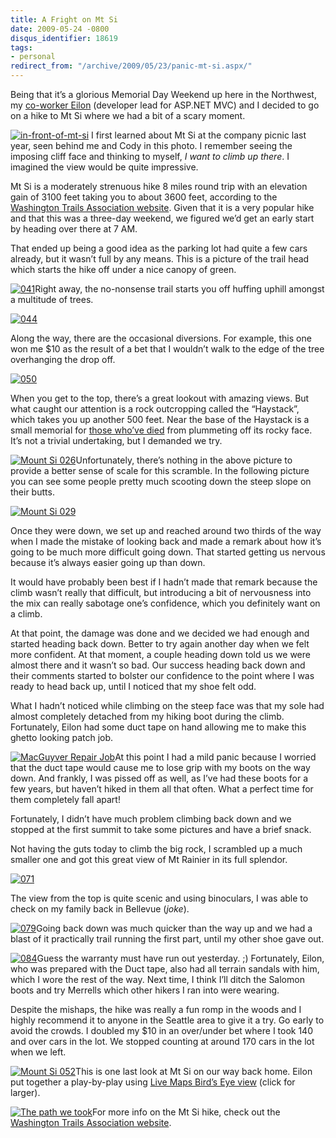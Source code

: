 ```yaml
---
title: A Fright on Mt Si
date: 2009-05-24 -0800
disqus_identifier: 18619
tags:
- personal
redirect_from: "/archive/2009/05/23/panic-mt-si.aspx/"
---
```


Being that it’s a glorious Memorial Day Weekend up here in the
Northwest, my [co-worker
Eilon](http://weblogs.asp.net/leftslipper/ "Eilon") (developer lead for
ASP.NET MVC) and I decided to go on a hike to Mt Si where we had a bit
of a scary moment.

[![in-front-of-mt-si](https://haacked.com/images/haacked_com/WindowsLiveWriter/PaniconMtSi_1129A/in-front-of-mt-si_thumb.jpg "in-front-of-mt-si")](https://haacked.com/images/haacked_com/WindowsLiveWriter/PaniconMtSi_1129A/in-front-of-mt-si_2.jpg)
I first learned about Mt Si at the company picnic last year, seen behind
me and Cody in this photo. I remember seeing the imposing cliff face and
thinking to myself, *I want to climb up there*. I imagined the view
would be quite impressive.

Mt Si is a moderately strenuous hike 8 miles round trip with an
elevation gain of 3100 feet taking you to about 3600 feet, according to
the [Washington Trails Association
website](http://www.wta.org/go-hiking/hikes/mount-si "WTA website").
Given that it is a very popular hike and that this was a three-day
weekend, we figured we’d get an early start by heading over there at 7
AM.

That ended up being a good idea as the parking lot had quite a few cars
already, but it wasn’t full by any means. This is a picture of the trail
head which starts the hike off under a nice canopy of green.

[![041](https://haacked.com/images/haacked_com/WindowsLiveWriter/AFrightonMtSi_125B1/041_thumb.jpg "041")](https://haacked.com/images/haacked_com/WindowsLiveWriter/AFrightonMtSi_125B1/041.jpg)Right
away, the no-nonsense trail starts you off huffing uphill amongst a
multitude of trees.

[![044](https://haacked.com/images/haacked_com/WindowsLiveWriter/AFrightonMtSi_125B1/044_thumb_1.jpg "044")](https://haacked.com/images/haacked_com/WindowsLiveWriter/AFrightonMtSi_125B1/044_1.jpg)

Along the way, there are the occasional diversions. For example, this
one won me \$10 as the result of a bet that I wouldn’t walk to the edge
of the tree overhanging the drop off.

[![050](https://haacked.com/images/haacked_com/WindowsLiveWriter/AFrightonMtSi_125B1/050_thumb.jpg "050")](https://haacked.com/images/haacked_com/WindowsLiveWriter/AFrightonMtSi_125B1/050.jpg)

When you get to the top, there’s a great lookout with amazing views. But
what caught our attention is a rock outcropping called the “Haystack”,
which takes you up another 500 feet. Near the base of the Haystack is a
small memorial for [those who’ve
died](http://www.kirotv.com/news/17326582/detail.html "Man plummets to death on Mt Si")
from plummeting off its rocky face. It’s not a trivial undertaking, but
I demanded we try.

[![Mount Si
026](https://haacked.com/images/haacked_com/WindowsLiveWriter/AFrightonMtSi_125B1/Mount%20Si%20026_thumb.jpg "Mount Si 026")](https://haacked.com/images/haacked_com/WindowsLiveWriter/AFrightonMtSi_125B1/Mount%20Si%20026.jpg)Unfortunately,
there’s nothing in the above picture to provide a better sense of scale
for this scramble. In the following picture you can see some people
pretty much scooting down the steep slope on their butts.

[![Mount Si
029](https://haacked.com/images/haacked_com/WindowsLiveWriter/AFrightonMtSi_125B1/Mount%20Si%20029_thumb.jpg "Mount Si 029")](https://haacked.com/images/haacked_com/WindowsLiveWriter/AFrightonMtSi_125B1/Mount%20Si%20029.jpg)

Once they were down, we set up and reached around two thirds of the way
when I made the mistake of looking back and made a remark about how it’s
going to be much more difficult going down. That started getting us
nervous because it’s always easier going up than down.

It would have probably been best if I hadn’t made that remark because
the climb wasn’t really that difficult, but introducing a bit of
nervousness into the mix can really sabotage one’s confidence, which you
definitely want on a climb.

At that point, the damage was done and we decided we had enough and
started heading back down. Better to try again another day when we felt
more confident. At that moment, a couple heading down told us we were
almost there and it wasn’t so bad. Our success heading back down and
their comments started to bolster our confidence to the point where I
was ready to head back up, until I noticed that my shoe felt odd.

What I hadn’t noticed while climbing on the steep face was that my sole
had almost completely detached from my hiking boot during the climb.
Fortunately, Eilon had some duct tape on hand allowing me to make this
ghetto looking patch job.

[![MacGuyver Repair
Job](https://haacked.com/images/haacked_com/WindowsLiveWriter/PaniconMtSi_1331F/IMGP3194_thumb_1.jpg "MacGuyver Repair Job")](https://haacked.com/images/haacked_com/WindowsLiveWriter/PaniconMtSi_1331F/IMGP3194_1.jpg "MacGuyver Repair Job")At
this point I had a mild panic because I worried that the duct tape would
cause me to lose grip with my boots on the way down. And frankly, I was
pissed off as well, as I’ve had these boots for a few years, but haven’t
hiked in them all that often. What a perfect time for them completely
fall apart!

Fortunately, I didn’t have much problem climbing back down and we
stopped at the first summit to take some pictures and have a brief
snack.

Not having the guts today to climb the big rock, I scrambled up a much
smaller one and got this great view of Mt Rainier in its full splendor.

[![071](https://haacked.com/images/haacked_com/WindowsLiveWriter/AFrightonMtSi_125B1/071_thumb.jpg "071")](https://haacked.com/images/haacked_com/WindowsLiveWriter/AFrightonMtSi_125B1/071.jpg)

The view from the top is quite scenic and using binoculars, I was able
to check on my family back in Bellevue (*joke*).

[![079](https://haacked.com/images/haacked_com/WindowsLiveWriter/AFrightonMtSi_125B1/079_thumb.jpg "079")](https://haacked.com/images/haacked_com/WindowsLiveWriter/AFrightonMtSi_125B1/079.jpg)Going
back down was much quicker than the way up and we had a blast of it
practically trail running the first part, until my other shoe gave out.

[![084](https://haacked.com/images/haacked_com/WindowsLiveWriter/AFrightonMtSi_125B1/084_thumb.jpg "084")](https://haacked.com/images/haacked_com/WindowsLiveWriter/AFrightonMtSi_125B1/084.jpg)Guess
the warranty must have run out yesterday. ;) Fortunately, Eilon, who was
prepared with the Duct tape, also had all terrain sandals with him,
which I wore the rest of the way. Next time, I think I’ll ditch the
Salomon boots and try Merrells which other hikers I ran into were
wearing.

Despite the mishaps, the hike was really a fun romp in the woods and I
highly recommend it to anyone in the Seattle area to give it a try. Go
early to avoid the crowds. I doubled my \$10 in an over/under bet where
I took 140 and over cars in the lot. We stopped counting at around 170
cars in the lot when we left.

[![Mount Si
052](https://haacked.com/images/haacked_com/WindowsLiveWriter/AFrightonMtSi_125B1/Mount%20Si%20052_thumb.jpg "Mount Si 052")](https://haacked.com/images/haacked_com/WindowsLiveWriter/AFrightonMtSi_125B1/Mount%20Si%20052.jpg)This
is one last look at Mt Si on our way back home. Eilon put together a
play-by-play using [Live Maps Bird’s Eye
view](http://www.wired.com/gaming/gamingreviews/magazine/17-04/mf_settlers "Birds Eye View of Mt Si")
(click for larger).

[![The path we
took](https://haacked.com/images/haacked_com/WindowsLiveWriter/PaniconMtSi_1331F/haystack_thumb.jpg "The path we took")](https://haacked.com/images/haacked_com/WindowsLiveWriter/PaniconMtSi_1331F/haystack_2.jpg "The path we took")For
more info on the Mt Si hike, check out the [Washington Trails
Association
website](http://www.wta.org/go-hiking/hikes/mount-si "hiking mt si").


